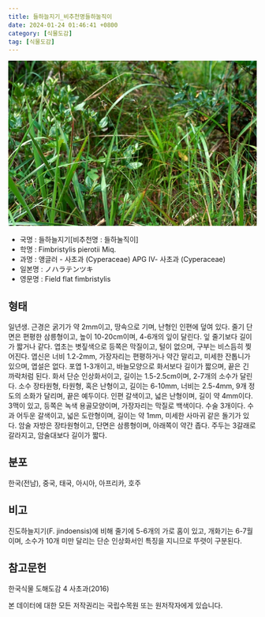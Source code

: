 ```yaml
---
title: 들하늘지기_비추천명들하눌직이
date: 2024-01-24 01:46:41 +0800
category: [식물도감]
tag: [식물도감]
---
```




![들하늘지기[비추천명 : 들하눌직이]](/assets/img/fileUpload/plants/basic/Cyperaceae/Fimbristylis/5339/5339_1_th2.jpg)
- 국명 : 들하늘지기[비추천명 : 들하눌직이]
- 학명 : Fimbristylis pierotii Miq.
- 과명 : 앵글러 - 사초과 (Cyperaceae) APG Ⅳ- 사초과 (Cyperaceae)
- 일본명 : ノハラテンツキ
- 영문명 : Field flat fimbristylis


## 형태
일년생. 근경은 굵기가 약 2mm이고, 땅속으로 기며, 난형인 인편에 덮여 있다. 줄기 단면은 편평한 삼릉형이고, 높이 10-20cm이며, 4-6개의 잎이 달린다. 잎 줄기보다 길이가 짧거나 같다. 엽초는 볏짚색으로 등쪽은 막질이고, 털이 없으며, 구부는 비스듬히 찢어진다. 엽신은 너비 1.2-2mm, 가장자리는 편평하거나 약간 말리고, 미세한 잔톱니가 있으며, 엽설은 없다. 포엽 1-3개이고, 바늘모양으로 화서보다 길이가 짧으며, 끝은 긴 까락처럼 된다. 화서 단순 인상화서이고, 길이는 1.5-2.5cm이며, 2-7개의 소수가 달린다. 소수 장타원형, 타원형, 혹은 난형이고, 길이는 6-10mm, 너비는 2.5-4mm, 9개 정도의 소화가 달리며, 끝은 예두이다. 인편 갈색이고, 넓은 난형이며, 길이 약 4mm이다. 3맥이 있고, 등쪽은 녹색 용골모양이며, 가장자리는 막질로 백색이다. 수술 3개이다. 수과 어두운 갈색이고, 넓은 도란형이며, 길이는 약 1mm, 미세한 사마귀 같은 돌기가 있다. 암술 자방은 장타원형이고, 단면은 삼릉형이며, 아래쪽이 약간 좁다. 주두는 3갈래로 갈라지고, 암술대보다 길이가 짧다.
## 분포
한국(전남), 중국, 태국, 아시아, 아프리카, 호주
## 비고
진도하늘지기(F. jindoensis)에 비해 줄기에 5-6개의 가로 홈이 있고, 개화기는 6-7월이며, 소수가 10개 미만 달리는 단순 인상화서인 특징을 지니므로 뚜렷이 구분된다.
## 참고문헌
한국식물 도해도감 4 사초과(2016)






본 데이터에 대한 모든 저작권리는 국립수목원 또는 원저작자에게 있습니다.
